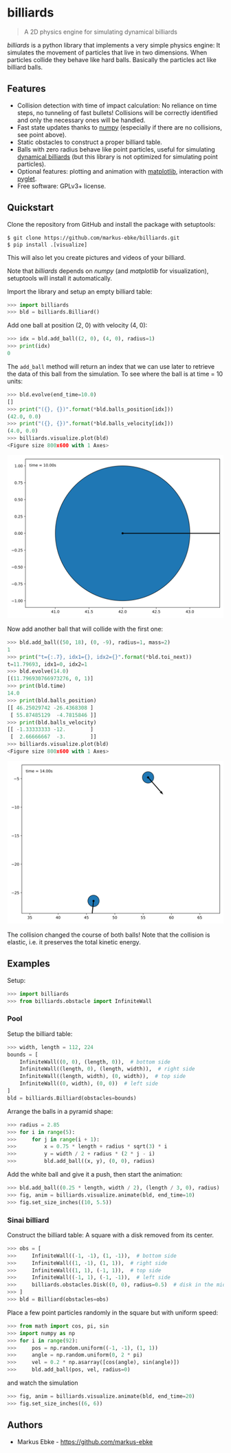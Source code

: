 # billiards
> A 2D physics engine for simulating dynamical billiards

_billiards_ is a python library that implements a very simple physics engine:
It simulates the movement of particles that live in two dimensions.
When particles collide they behave like hard balls.
Basically the particles act like billiard balls.


## Features
- Collision detection with time of impact calculation: No reliance on time steps, no tunneling of fast bullets! Collisions will be correctly identified and only the necessary ones will be handled.
- Fast state updates thanks to [numpy](https://numpy.org/) (especially if there are no collisions, see point above).
- Static obstacles to construct a proper billiard table.
- Balls with zero radius behave like point particles, useful for simulating [dynamical billiards](https://en.wikipedia.org/wiki/Dynamical_billiards) (but this library is not optimized for simulating point particles).
- Optional features: plotting and animation with [matplotlib](https://matplotlib.org/), interaction with [pyglet](http://pyglet.org/).
- Free software: GPLv3+ license.


## Quickstart

Clone the repository from GitHub and install the package with setuptools:
```shell
$ git clone https://github.com/markus-ebke/billiards.git
$ pip install .[visualize]
```
This will also let you create pictures and videos of your billiard.

Note that _billiards_ depends on _numpy_ (and _matplotlib_ for visualization), setuptools will install it automatically.

Import the library and setup an empty billiard table:

```python
>>> import billiards
>>> bld = billiards.Billiard()
```

Add one ball at position (2, 0) with velocity (4, 0):

```python
>>> idx = bld.add_ball((2, 0), (4, 0), radius=1)
>>> print(idx)
0
```

The `add_ball` method will return an index that we can use later to retrieve the data of this ball from the simulation.
To see where the ball is at time = 10 units:
```python
>>> bld.evolve(end_time=10.0)
[]
>>> print("({}, {})".format(*bld.balls_position[idx]))
(42.0, 0.0)
>>> print("({}, {})".format(*bld.balls_velocity[idx]))
(4.0, 0.0)
>>> billiards.visualize.plot(bld)
<Figure size 800x600 with 1 Axes>
```
![alt text](docs/_images/quickstart_1.svg "One ball")

Now add another ball that will collide with the first one:
```python
>>> bld.add_ball((50, 18), (0, -9), radius=1, mass=2)
1
>>> print("t={:.7}, idx1={}, idx2={}".format(*bld.toi_next))
t=11.79693, idx1=0, idx2=1
>>> bld.evolve(14.0)
[(11.796930766973276, 0, 1)]
>>> print(bld.time)
14.0
>>> print(bld.balls_position)
[[ 46.25029742 -26.4368308 ]
 [ 55.87485129  -4.7815846 ]]
>>> print(bld.balls_velocity)
[[ -1.33333333 -12.        ]
 [  2.66666667  -3.        ]]
>>> billiards.visualize.plot(bld)
<Figure size 800x600 with 1 Axes>
```
![alt text](docs/_images/quickstart_2.svg "Two balls after collision")

The collision changed the course of both balls!
Note that the collision is elastic, i.e. it preserves the total kinetic energy.


## Examples

Setup:
```python
>>> import billiards
>>> from billiards.obstacle import InfiniteWall
```

### Pool

Setup the billiard table:
```python
>>> width, length = 112, 224
bounds = [
    InfiniteWall((0, 0), (length, 0)),  # bottom side
    InfiniteWall((length, 0), (length, width)),  # right side
    InfiniteWall((length, width), (0, width)),  # top side
    InfiniteWall((0, width), (0, 0))  # left side
]
bld = billiards.Billiard(obstacles=bounds)
```

Arrange the balls in a pyramid shape:
```python
>>> radius = 2.85
>>> for i in range(5):
>>>     for j in range(i + 1):
>>>         x = 0.75 * length + radius * sqrt(3) * i
>>>         y = width / 2 + radius * (2 * j - i)
>>>         bld.add_ball((x, y), (0, 0), radius)
```

Add the white ball and give it a push, then start the animation:
```python
>>> bld.add_ball((0.25 * length, width / 2), (length / 3, 0), radius)
>>> fig, anim = billiards.visualize.animate(bld, end_time=10)
>>> fig.set_size_inches((10, 5.5))
```


### Sinai billiard

Construct the billiard table: A square with a disk removed from its center.
```python
>>> obs = [
>>>     InfiniteWall((-1, -1), (1, -1)),  # bottom side
>>>     InfiniteWall((1, -1), (1, 1)),  # right side
>>>     InfiniteWall((1, 1), (-1, 1)),  # top side
>>>     InfiniteWall((-1, 1), (-1, -1)),  # left side
>>>     billiards.obstacles.Disk((0, 0), radius=0.5)  # disk in the middle
>>> ]
>>> bld = Billiard(obstacles=obs)
```

Place a few point particles randomly in the square but with uniform speed:
```python
>>> from math import cos, pi, sin
>>> import numpy as np
>>> for i in range(92):
>>>     pos = np.random.uniform((-1, -1), (1, 1))
>>>     angle = np.random.uniform(0, 2 * pi)
>>>     vel = 0.2 * np.asarray([cos(angle), sin(angle)])
>>>     bld.add_ball(pos, vel, radius=0)
```

and watch the simulation
```python
>>> fig, anim = billiards.visualize.animate(bld, end_time=20)
>>> fig.set_size_inches((6, 6))
```


## Authors

- Markus Ebke - <https://github.com/markus-ebke>

